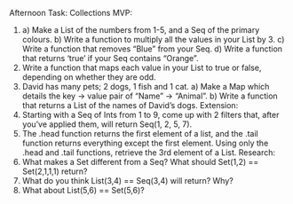 Afternoon Task: Collections
MVP:
1. a) Make a List of the numbers from 1-5, and a Seq of the primary colours.
   b) Write a function to multiply all the values in your List by 3.
   c) Write a function that removes “Blue” from your Seq.
   d) Write a function that returns ‘true’ if your Seq contains “Orange”.
2. Write a function that maps each value in your List to true or false, depending on whether they
   are odd.
3. David has many pets; 2 dogs, 1 fish and 1 cat.
   a) Make a Map which details the key -> value pair of “Name” -> “Animal”.
   b) Write a function that returns a List of the names of David’s dogs.
   Extension:
1. Starting with a Seq of Ints from 1 to 9, come up with 2 filters that, after you’ve applied them,
   will return Seq(1, 2, 5, 7).
2. The .head function returns the first element of a list, and the .tail function returns everything
   except the first element. Using only the .head and .tail functions, retrieve the 3rd element of a
   List.
   Research:
1. What makes a Set different from a Seq? What should Set(1,2) == Set(2,1,1,1) return?
2. What do you think List(3,4) == Seq(3,4) will return? Why?
3. What about List(5,6) == Set(5,6)?